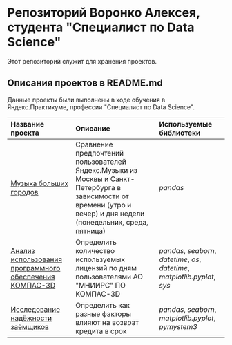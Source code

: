 # Репозиторий Воронко Алексея, студента "Специалист по Data Science"

Этот репозиторий служит для хранения проектов.

## Описания проектов в README.md

Данные проекты были выполнены в ходе обучения в Яндекс.Практикуме, профессии "Специалист по Data Science".

| Название проекта | Описание | Используемые библиотеки | 
| :---------------------- | :---------------------- | :---------------------- |
| [Музыка больших городов](music_of_big_cities) | Сравнение предпочтений пользователей Яндекс.Музыки из Москвы и Санкт-Петербурга в зависимости от времени (утро и вечер) и дня недели (понедельник, среда, пятница)| *pandas* |
| [Анализ использования программного обеспечения КОМПАС-3D](kompas_users_count) | Определить количество используемых лицензий по дням пользователями АО "МНИИРС" ПО КОМПАС-3D | *pandas*, *seaborn*, *datetime*, *os*, *datetime*, *matplotlib.pyplot*, *sys* |
| [Исследование надёжности заёмщиков](borrower_beliability_research) | Определить как разные факторы влияют на возврат кредита в срок | *pandas*, *seaborn*, *matplotlib.pyplot*, *pymystem3* |
